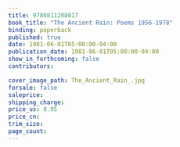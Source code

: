 ```yaml
---
title: 9780811208017
book_title: "The Ancient Rain: Poems 1956-1978"
binding: paperback
published: true
date: 1981-06-01T05:00:00-04:00
publication_date: 1981-06-01T05:00:00-04:00
show_in_forthcoming: false
contributors:

cover_image_path: The_Ancient_Rain_.jpg
forsale: false
saleprice:
shipping_charge:
price_us: 8.95
price_cn:
trim_size:
page_count:
---
```


